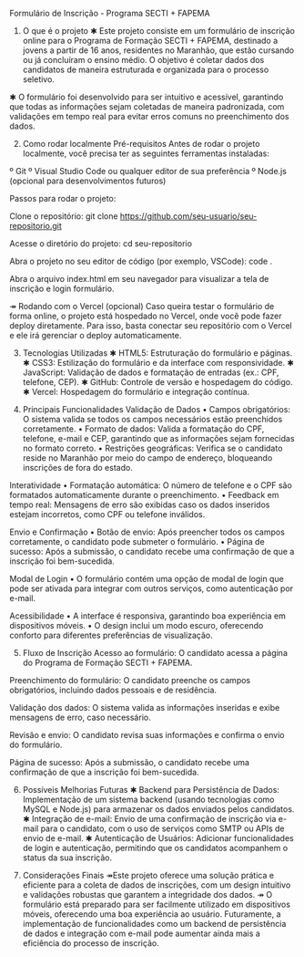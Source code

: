 Formulário de Inscrição - Programa SECTI + FAPEMA
1. O que é o projeto
✱ Este projeto consiste em um formulário de inscrição online para o Programa de Formação SECTI + FAPEMA, destinado a jovens a partir de 16 anos, residentes no Maranhão, que estão cursando ou já concluíram o ensino médio. O objetivo é coletar dados dos candidatos de maneira estruturada e organizada para o processo seletivo.

✱ O formulário foi desenvolvido para ser intuitivo e acessível, garantindo que todas as informações sejam coletadas de maneira padronizada, com validações em tempo real para evitar erros comuns no preenchimento dos dados.

2. Como rodar localmente
Pré-requisitos
Antes de rodar o projeto localmente, você precisa ter as seguintes ferramentas instaladas:

º Git
º Visual Studio Code ou qualquer editor de sua preferência
º Node.js (opcional para desenvolvimentos futuros)

Passos para rodar o projeto:

Clone o repositório:
git clone https://github.com/seu-usuario/seu-repositorio.git


Acesse o diretório do projeto:
cd seu-repositorio


Abra o projeto no seu editor de código (por exemplo, VSCode):
code .


Abra o arquivo index.html em seu navegador para visualizar a tela de inscrição e login formulário.


↠ Rodando com o Vercel (opcional)
Caso queira testar o formulário de forma online, o projeto está hospedado no Vercel, onde você pode fazer deploy diretamente. Para isso, basta conectar seu repositório com o Vercel e ele irá gerenciar o deploy automaticamente.

3. Tecnologias Utilizadas
✱ HTML5: Estruturação do formulário e páginas.
✱ CSS3: Estilização do formulário e da interface com responsividade.
✱ JavaScript: Validação de dados e formatação de entradas (ex.: CPF, telefone, CEP).
✱ GitHub: Controle de versão e hospedagem do código.
✱ Vercel: Hospedagem do formulário e integração contínua.

4. Principais Funcionalidades
Validação de Dados
• Campos obrigatórios: O sistema valida se todos os campos necessários estão preenchidos corretamente.
• Formato de dados: Valida a formatação do CPF, telefone, e-mail e CEP, garantindo que as informações sejam fornecidas no formato correto.
• Restrições geográficas: Verifica se o candidato reside no Maranhão por meio do campo de endereço, bloqueando inscrições de fora do estado.

Interatividade
• Formatação automática: O número de telefone e o CPF são formatados automaticamente durante o preenchimento.
• Feedback em tempo real: Mensagens de erro são exibidas caso os dados inseridos estejam incorretos, como CPF ou telefone inválidos.

Envio e Confirmação
• Botão de envio: Após preencher todos os campos corretamente, o candidato pode submeter o formulário.
• Página de sucesso: Após a submissão, o candidato recebe uma confirmação de que a inscrição foi bem-sucedida.

Modal de Login
• O formulário contém uma opção de modal de login que pode ser ativada para integrar com outros serviços, como autenticação por e-mail.

Acessibilidade
• A interface é responsiva, garantindo boa experiência em dispositivos móveis.
• O design inclui um modo escuro, oferecendo conforto para diferentes preferências de visualização.

5. Fluxo de Inscrição
Acesso ao formulário: O candidato acessa a página do Programa de Formação SECTI + FAPEMA.

Preenchimento do formulário: O candidato preenche os campos obrigatórios, incluindo dados pessoais e de residência.

Validação dos dados: O sistema valida as informações inseridas e exibe mensagens de erro, caso necessário.

Revisão e envio: O candidato revisa suas informações e confirma o envio do formulário.

Página de sucesso: Após a submissão, o candidato recebe uma confirmação de que a inscrição foi bem-sucedida.

6. Possíveis Melhorias Futuras
✱ Backend para Persistência de Dados: Implementação de um sistema backend (usando tecnologias como MySQL e Node.js) para armazenar os dados enviados pelos candidatos.
✱ Integração de e-mail: Envio de uma confirmação de inscrição via e-mail para o candidato, com o uso de serviços como SMTP ou APIs de envio de e-mail.
✱ Autenticação de Usuários: Adicionar funcionalidades de login e autenticação, permitindo que os candidatos acompanhem o status da sua inscrição.

7. Considerações Finais
    ↠Este projeto oferece uma solução prática e eficiente para a coleta de dados de inscrições, com um design intuitivo e validações robustas que garantem a integridade dos dados.
    ↠ O formulário está preparado para ser facilmente utilizado em dispositivos móveis, oferecendo uma boa experiência ao usuário. Futuramente, a implementação de funcionalidades como um backend de persistência de dados e integração com e-mail pode aumentar ainda mais a eficiência do processo de inscrição.
